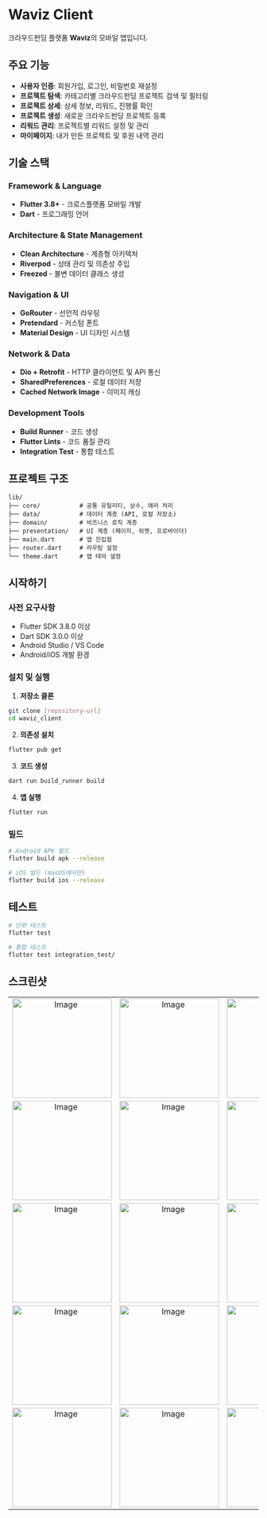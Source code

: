 # Waviz Client

크라우드펀딩 플랫폼 **Waviz**의 모바일 앱입니다.

## 주요 기능

- **사용자 인증**: 회원가입, 로그인, 비밀번호 재설정
- **프로젝트 탐색**: 카테고리별 크라우드펀딩 프로젝트 검색 및 필터링
- **프로젝트 상세**: 상세 정보, 리워드, 진행률 확인
- **프로젝트 생성**: 새로운 크라우드펀딩 프로젝트 등록
- **리워드 관리**: 프로젝트별 리워드 설정 및 관리
- **마이페이지**: 내가 만든 프로젝트 및 후원 내역 관리

## 기술 스택

### Framework & Language
- **Flutter 3.8+** - 크로스플랫폼 모바일 개발
- **Dart** - 프로그래밍 언어

### Architecture & State Management
- **Clean Architecture** - 계층형 아키텍처
- **Riverpod** - 상태 관리 및 의존성 주입
- **Freezed** - 불변 데이터 클래스 생성

### Navigation & UI
- **GoRouter** - 선언적 라우팅
- **Pretendard** - 커스텀 폰트
- **Material Design** - UI 디자인 시스템

### Network & Data
- **Dio + Retrofit** - HTTP 클라이언트 및 API 통신
- **SharedPreferences** - 로컬 데이터 저장
- **Cached Network Image** - 이미지 캐싱

### Development Tools
- **Build Runner** - 코드 생성
- **Flutter Lints** - 코드 품질 관리
- **Integration Test** - 통합 테스트

## 프로젝트 구조

```
lib/
├── core/           # 공통 유틸리티, 상수, 에러 처리
├── data/           # 데이터 계층 (API, 로컬 저장소)
├── domain/         # 비즈니스 로직 계층
├── presentation/   # UI 계층 (페이지, 위젯, 프로바이더)
├── main.dart       # 앱 진입점
├── router.dart     # 라우팅 설정
└── theme.dart      # 앱 테마 설정
```

## 시작하기

### 사전 요구사항
- Flutter SDK 3.8.0 이상
- Dart SDK 3.0.0 이상
- Android Studio / VS Code
- Android/iOS 개발 환경

### 설치 및 실행

1. **저장소 클론**
```bash
git clone [repository-url]
cd waviz_client
```

2. **의존성 설치**
```bash
flutter pub get
```

3. **코드 생성**
```bash
dart run build_runner build
```

4. **앱 실행**
```bash
flutter run
```

### 빌드

```bash
# Android APK 빌드
flutter build apk --release

# iOS 빌드 (macOS에서만)
flutter build ios --release
```

## 테스트

```bash
# 단위 테스트
flutter test

# 통합 테스트
flutter test integration_test/
```

## 스크린샷

| | | | |
|:---:|:---:|:---:|:---:|
| <img width="200" alt="Image" src="https://github.com/user-attachments/assets/99f12fe7-9387-443d-a3f2-5c7684642ae0" /> | <img width="200" alt="Image" src="https://github.com/user-attachments/assets/4b9c0866-f98c-4b0f-8acb-1931f6806b3c" /> | <img width="200" alt="Image" src="https://github.com/user-attachments/assets/85627cf1-fb91-4b81-b9b4-10356ac8b5b6" /> | <img width="200" alt="Image" src="https://github.com/user-attachments/assets/7a90b3fe-37c2-4589-a478-f7386aa47b06" /> |
| <img width="200" alt="Image" src="https://github.com/user-attachments/assets/c0312ce3-4221-4714-86b7-3867bff422d7" /> | <img width="200" alt="Image" src="https://github.com/user-attachments/assets/a1a96647-84c2-4342-8a77-fddfcd395c97" /> | <img width="200" alt="Image" src="https://github.com/user-attachments/assets/dc15b356-3075-4374-b1c6-6154ae9674be" /> | <img width="200" alt="Image" src="https://github.com/user-attachments/assets/8b23e9f3-1c21-438f-89bd-f4fa4cd13316" /> |
| <img width="200" alt="Image" src="https://github.com/user-attachments/assets/0677de6d-021d-4b15-9bf3-7daa1908acec" /> | <img width="200" alt="Image" src="https://github.com/user-attachments/assets/3bd0a07f-fecd-42d3-a592-7511ac5cfc35" /> | <img width="200" alt="Image" src="https://github.com/user-attachments/assets/f64e12c3-213e-4e85-8d9b-1958a4e4c8f4" /> | <img width="200" alt="Image" src="https://github.com/user-attachments/assets/3609bba2-9d2c-40fd-92a9-dff9555ec8d8" /> |
| <img width="200" alt="Image" src="https://github.com/user-attachments/assets/03b461dd-5fd7-406c-a038-717b56140226" /> | <img width="200" alt="Image" src="https://github.com/user-attachments/assets/c9b7cc52-720b-405c-be2f-b970faf944f1" /> | <img width="200" alt="Image" src="https://github.com/user-attachments/assets/3d7b5466-dfbe-401b-bcf5-ac53f46258cc" /> | <img width="200" alt="Image" src="https://github.com/user-attachments/assets/6eebc8d4-00fb-43e1-b8bd-a2a88c89cbc9" /> |
| <img width="200" alt="Image" src="https://github.com/user-attachments/assets/c74136dd-4358-410e-b437-690c468875cd" /> | <img width="200" alt="Image" src="https://github.com/user-attachments/assets/ad8dbf27-d530-4f34-83e2-133136df65d6" /> | <img width="200" alt="Image" src="https://github.com/user-attachments/assets/ad41898e-7c7a-496a-aaa4-a357bba2d66b" /> | <img width="200" alt="Image" src="https://github.com/user-attachments/assets/3bab31fa-b814-4fc8-939d-d91e9657bd8b" /> |